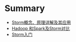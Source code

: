 # Summary

* [Storm概念、原理详解及其应用](README.md)
* [Hadoop 和Spark及Storm对比](hadoophe-spark-ji-storm-dui-bi.md)
* [Storm入门](Storm入门.md)

